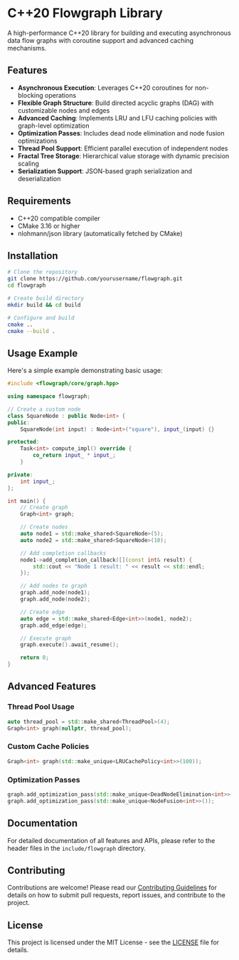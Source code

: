 # C++20 Flowgraph Library

A high-performance C++20 library for building and executing asynchronous data flow graphs with coroutine support and advanced caching mechanisms.

## Features

- **Asynchronous Execution**: Leverages C++20 coroutines for non-blocking operations
- **Flexible Graph Structure**: Build directed acyclic graphs (DAG) with customizable nodes and edges
- **Advanced Caching**: Implements LRU and LFU caching policies with graph-level optimization
- **Optimization Passes**: Includes dead node elimination and node fusion optimizations
- **Thread Pool Support**: Efficient parallel execution of independent nodes
- **Fractal Tree Storage**: Hierarchical value storage with dynamic precision scaling
- **Serialization Support**: JSON-based graph serialization and deserialization

## Requirements

- C++20 compatible compiler
- CMake 3.16 or higher
- nlohmann/json library (automatically fetched by CMake)

## Installation

```bash
# Clone the repository
git clone https://github.com/yourusername/flowgraph.git
cd flowgraph

# Create build directory
mkdir build && cd build

# Configure and build
cmake ..
cmake --build .
```

## Usage Example

Here's a simple example demonstrating basic usage:

```cpp
#include <flowgraph/core/graph.hpp>

using namespace flowgraph;

// Create a custom node
class SquareNode : public Node<int> {
public:
    SquareNode(int input) : Node<int>("square"), input_(input) {}

protected:
    Task<int> compute_impl() override {
        co_return input_ * input_;
    }

private:
    int input_;
};

int main() {
    // Create graph
    Graph<int> graph;

    // Create nodes
    auto node1 = std::make_shared<SquareNode>(5);
    auto node2 = std::make_shared<SquareNode>(10);

    // Add completion callbacks
    node1->add_completion_callback([](const int& result) {
        std::cout << "Node 1 result: " << result << std::endl;
    });

    // Add nodes to graph
    graph.add_node(node1);
    graph.add_node(node2);

    // Create edge
    auto edge = std::make_shared<Edge<int>>(node1, node2);
    graph.add_edge(edge);

    // Execute graph
    graph.execute().await_resume();

    return 0;
}
```

## Advanced Features

### Thread Pool Usage

```cpp
auto thread_pool = std::make_shared<ThreadPool>(4);
Graph<int> graph(nullptr, thread_pool);
```

### Custom Cache Policies

```cpp
Graph<int> graph(std::make_unique<LRUCachePolicy<int>>(100));
```

### Optimization Passes

```cpp
graph.add_optimization_pass(std::make_unique<DeadNodeElimination<int>>());
graph.add_optimization_pass(std::make_unique<NodeFusion<int>>());
```

## Documentation

For detailed documentation of all features and APIs, please refer to the header files in the `include/flowgraph` directory.

## Contributing

Contributions are welcome! Please read our [Contributing Guidelines](CONTRIBUTING.md) for details on how to submit pull requests, report issues, and contribute to the project.

## License

This project is licensed under the MIT License - see the [LICENSE](LICENSE) file for details.
